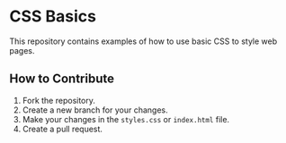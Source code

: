 # CSS Basics
This repository contains examples of how to use basic CSS to style web pages.

## How to Contribute
1. Fork the repository.
2. Create a new branch for your changes.
3. Make your changes in the `styles.css` or `index.html` file.
4. Create a pull request.
